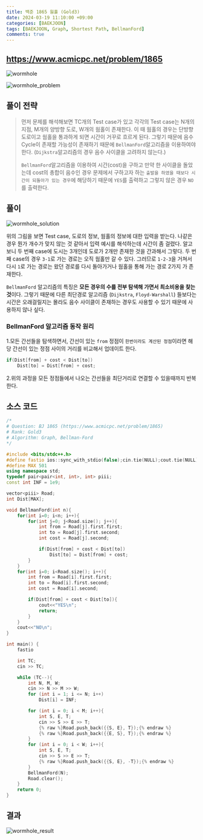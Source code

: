 ```yaml
---
title: 백준 1865 웜홀 (Gold3)
date: 2024-03-19 11:10:00 +09:00
categories: [BAEKJOON]
tags: [BAEKJOON, Graph, Shortest Path, BellmanFord]
comments: true
---
```


## <https://www.acmicpc.net/problem/1865>

![wormhole](https://cdn.pixabay.com/photo/2017/07/17/23/51/wormhole-2514312_640.jpg)

![wormhole_problem](https://github.com/Hyunjoon83/Hyunjoon83.github.io/assets/141709404/79de943d-2f10-4485-8e38-b0076745ccc2)

## 풀이 전략

> 먼저 문제를 해석해보면 TC개의 Test case가 있고 각각의 Test case는 N개의 지점, M개의 양방향 도로, W개의 웜홀이 존재한다. 이 때 웜홀의 경우는 단방향 도로이고 웜홀을 통과하게 되면 시간이 거꾸로 흐르게 된다. 그렇기 때문에 음수 Cycle이 존재할 가능성이 존재하기 때문에 ```BellmanFord```알고리즘을 이용하여야 한다. (```Dijkstra```알고리즘의 경우 음수 사이클을 고려하지 않는다.)
>
>```BellmanFord```알고리즘을 이용하여 시간(cost)을 구하고 만약 한 사이클을 돌았는데 cost의 총합이 음수인 경우 문제에서 구하고자 하는 `출발을 하였을 때보다 시간이 되돌아가 있는 경우`에 해당하기 때문에 ```YES```를 출력하고 그렇지 않은 경우 ```NO```를 출력한다.

## 풀이

![wormhole_solution](https://github.com/Hyunjoon83/Hyunjoon83.github.io/assets/141709404/66a58ef2-91b4-43b1-937f-aa6b9040b417)


위의 그림을 보면 Test case, 도로의 정보, 웜홀의 정보에 대한 입력을 받는다. 나같은 경우 뭔가 개수가 맞지 않는 것 같아서 입력 예시를 해석하는데 시간이 좀 걸렸다. 알고보니 두 번째 case에 도시는 3개인데 도로가 2개만 존재한 것을 간과해서 그렇다. 두 번째 case의 경우 ```3-1```로 가는 경로는 오직 웜홀만 갈 수 있다. 그러므로 ```1-2-3```을 거쳐서 다시 ```1```로 가는 경로는 왔던 경로를 다시 돌아가거나 웜홀을 통해 가는 경로 2가지 가 존재한다.

```BellmanFord``` 알고리즘의 특징은 **모든 경우의 수를 전부 탐색해 가면서 최소비용을 찾는 것**이다. 그렇기 때문에 다른 최단경로 알고리즘 (```Dijkstra```, ```Floyd-Warshall```) 들보다는 시간은 오래걸릴지는 몰라도 음수 사이클이 존재하는 경우도 사용할 수 있기 때문에 사용하지 않나 싶다.

### BellmanFord 알고리즘 동작 원리

1.모든 간선들을 탐색하면서, 간선이 있는 ```from``` 정점이 ```한번이라도 계산된 정점```이라면 해당 간선이 있는 정점 사이의 거리를 비교해서 업데이트 한다.

```cpp
if(Dist[from] + cost < Dist[to])
    Dist[to] = Dist[from] + cost;
```

2.위의 과정을 모든 정점들에서 나오는 간선들을 최단거리로 연결할 수 있을때까지 반복한다.

## 소스 코드

```cpp
/*
# Question: BJ 1865 (https://www.acmicpc.net/problem/1865)
# Rank: Gold3
# Algorithm: Graph, Bellman-Ford
*/

#include <bits/stdc++.h>
#define fastio ios::sync_with_stdio(false);cin.tie(NULL);cout.tie(NULL);
#define MAX 501
using namespace std;
typedef pair<pair<int, int>, int> piii;
const int INF = 1e9;

vector<piii> Road;
int Dist[MAX];

void BellmanFord(int n){
    for(int i=0; i<n; i++){
        for(int j=0; j<Road.size(); j++){
            int from = Road[j].first.first;
            int to = Road[j].first.second;
            int cost = Road[j].second;

            if(Dist[from] + cost < Dist[to])
                Dist[to] = Dist[from] + cost;
        }
    }
    for(int i=0; i<Road.size(); i++){
        int from = Road[i].first.first;
        int to = Road[i].first.second;
        int cost = Road[i].second;

        if(Dist[from] + cost < Dist[to]){
            cout<<"YES\n";
            return;
        }
    }
    cout<<"NO\n";
}

int main() {
    fastio

    int TC;
    cin >> TC;

    while (TC--){
        int N, M, W;
        cin >> N >> M >> W;
        for (int i = 1; i <= N; i++)
            Dist[i] = INF;

        for (int i = 0; i < M; i++){
            int S, E, T;
            cin >> S >> E >> T;
            {% raw %}Road.push_back({{S, E}, T});{% endraw %}
            {% raw %}Road.push_back({{E, S}, T});{% endraw %}
        }
        for (int i = 0; i < W; i++){
            int S, E, T;
            cin >> S >> E >> T;
            {% raw %}Road.push_back({{S, E}, -T});{% endraw %}
        }
        BellmanFord(N);
        Road.clear();
    }
    return 0;
}
```

## 결과

![wormhole_result](https://github.com/Hyunjoon83/Hyunjoon83.github.io/assets/141709404/da72da2b-a4ad-4515-951d-f90f350458a4)
